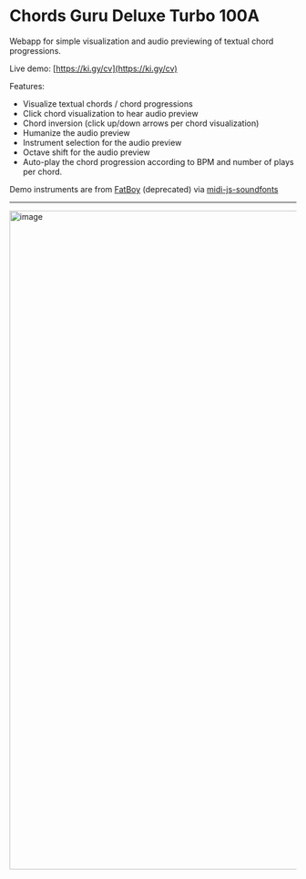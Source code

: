 # Chords Guru Deluxe Turbo 100A

Webapp for simple visualization and audio previewing of textual chord progressions.

Live demo: [https://ki.gy/cv](https://ki.gy/cv)

Features:
- Visualize textual chords / chord progressions
- Click chord visualization to hear audio preview
- Chord inversion (click up/down arrows per chord visualization)
- Humanize the audio preview
- Instrument selection for the audio preview
- Octave shift for the audio preview
- Auto-play the chord progression according to BPM and number of plays per chord.

Demo instruments are from [FatBoy](https://web.archive.org/web/20220124174052/https://fatboy.site/) (deprecated) via [midi-js-soundfonts](https://github.com/gleitz/midi-js-soundfonts/)

---

<img width="1156" alt="image" src="https://user-images.githubusercontent.com/50331907/214068984-f46704a8-17c4-4680-930e-8f1cc1682479.png">
